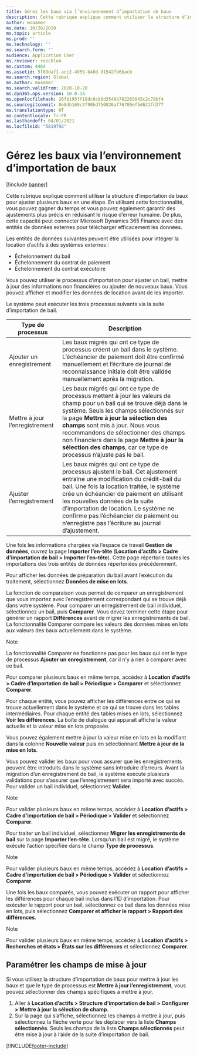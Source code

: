 ```yaml
---
title: Gérez les baux via l’environnement d’importation de baux
description: Cette rubrique explique comment utiliser la structure d’importation de baux pour ajuster plusieurs baux en même temps.
author: moaamer
ms.date: 10/28/2020
ms.topic: article
ms.prod: ''
ms.technology: ''
ms.search.form: ''
audience: Application User
ms.reviewer: roschlom
ms.custom: 4464
ms.assetid: 5f89daf1-acc2-4959-b48d-91542fb6bacb
ms.search.region: Global
ms.author: moaamer
ms.search.validFrom: 2020-10-28
ms.dyn365.ops.version: 10.0.14
ms.openlocfilehash: 26fb195ff18dc0c86d3546b782265043c2c78bf4
ms.sourcegitcommit: 0e8db169c3f90bd750826af76709ef5d621fd377
ms.translationtype: HT
ms.contentlocale: fr-FR
ms.lasthandoff: 04/01/2021
ms.locfileid: "5819792"
---
```

# <a name="manage-leases-through-the-lease-import-framework"></a>Gérez les baux via l’environnement d’importation de baux

[!include [banner](../includes/banner.md)]

Cette rubrique explique comment utiliser la structure d’importation de baux pour ajuster plusieurs baux en une étape. En utilisant cette fonctionnalité, vous pouvez gagner du temps et vous pouvez également garantir des ajustements plus précis en réduisant le risque d’erreur humaine. De plus, cette capacité peut connecter Microsoft Dynamics 365 Finance avec des entités de données externes pour télécharger efficacement les données.

Les entités de données suivantes peuvent être utilisées pour intégrer la location d’actifs à des systèmes externes :

- Échelonnement du bail
- Échelonnement du contrat de paiement
- Échelonnement du contrat exécutoire

Vous pouvez utiliser le processus d’importation pour ajuster un bail, mettre à jour des informations non financières ou ajouter de nouveaux baux. Vous pouvez afficher et modifier les données de location avant de les importer.

Le système peut exécuter les trois processus suivants via la suite d’importation de bail.

| Type de processus  | Description |
|---------------|-------------|
| Ajouter un enregistrement    | Les baux migrés qui ont ce type de processus créent un bail dans le système. L’échéancier de paiement doit être confirmé manuellement et l’écriture de journal de reconnaissance initiale doit être validée manuellement après la migration. |
| Mettre à jour l’enregistrement | Les baux migrés qui ont ce type de processus mettent à jour les valeurs de champ pour un bail qui se trouve déjà dans le système. Seuls les champs sélectionnés sur la page **Mettre à jour la sélection des champs** sont mis à jour. Nous vous recommandons de sélectionner des champs non financiers dans la page **Mettre à jour la sélection des champs**, car ce type de processus n’ajuste pas le bail. |
| Ajuster l’enregistrement | Les baux migrés qui ont ce type de processus ajustent le bail. Cet ajustement entraîne une modification du crédit-bail du bail. Une fois la location traitée, le système crée un échéancier de paiement en utilisant les nouvelles données de la suite d’importation de location. Le système ne confirme pas l’échéancier de paiement ou n’enregistre pas l’écriture au journal d’ajustement. |

Une fois les informations chargées via l’espace de travail **Gestion de données**, ouvrez la page **Importer l’en-tête** (**Location d’actifs \> Cadre d’importation de bail \> Importer l’en-tête**). Cette page répertorie toutes les importations des trois entités de données répertoriées précédemment.

Pour afficher les données de préparation du bail avant l’exécution du traitement, sélectionnez **Données de mise en lots**.

La fonction de comparaison vous permet de comparer un enregistrement que vous importez avec l’enregistrement correspondant qui se trouve déjà dans votre système. Pour comparer un enregistrement de bail individuel, sélectionnez un bail, puis **Comparer**. Vous devez terminer cette étape pour générer un rapport **Différences** avant de migrer les enregistrements de bail. La fonctionnalité Comparer compare les valeurs des données mises en lots aux valeurs des baux actuellement dans le système.

> [!NOTE]
> La fonctionnalité Comparer ne fonctionne pas pour les baux qui ont le type de processus **Ajouter un enregistrement**, car il n’y a rien à comparer avec ce bail.
>
> Pour comparer plusieurs baux en même temps, accédez à **Location d’actifs \> Cadre d’importation de bail \> Périodique \> Comparer** et sélectionnez **Comparer**.

Pour chaque entité, vous pouvez afficher les différences entre ce qui se trouve actuellement dans le système et ce qui se trouve dans les tables intermédiaires. Pour chaque entité des tables mises en lots, sélectionnez **Voir les différences**. La boîte de dialogue qui apparaît affiche la valeur actuelle et la valeur mise en lots proposée.

Vous pouvez également mettre à jour la valeur mise en lots en la modifiant dans la colonne **Nouvelle valeur** puis en sélectionnant **Mettre à jour de la mise en lots**.

Vous pouvez valider les baux pour vous assurer que les enregistrements peuvent être introduits dans le système sans introduire d’erreurs. Avant la migration d’un enregistrement de bail, le système exécute plusieurs validations pour s’assurer que l’enregistrement sera importé avec succès. Pour valider un bail individuel, sélectionnez **Valider**.

> [!NOTE]
> Pour valider plusieurs baux en même temps, accédez à **Location d’actifs \> Cadre d’importation de bail \> Périodique \> Valider** et sélectionnez **Comparer**.

Pour traiter un bail individuel, sélectionnez **Migrer les enregistrements de bail** sur la page **Importer l’en-tête**. Lorsqu’un bail est migré, le système exécute l’action spécifiée dans le champ **Type de processus**.

> [!NOTE]
> Pour valider plusieurs baux en même temps, accédez à **Location d’actifs \> Cadre d’importation de bail \> Périodique \> Valider** et sélectionnez **Comparer**.

Une fois les baux comparés, vous pouvez exécuter un rapport pour afficher les différences pour chaque bail inclus dans l’ID d’importation. Pour exécuter le rapport pour un bail, sélectionnez ce bail dans les données mise en lots, puis sélectionnez **Comparer et afficher le rapport \> Rapport des différences**.

> [!NOTE]
> Pour valider plusieurs baux en même temps, accédez à **Location d’actifs \> Recherches et états \> États sur les différences** et sélectionnez **Comparer**.

## <a name="set-up-update-fields"></a>Paramétrer les champs de mise à jour

Si vous utilisez la structure d’importation de baux pour mettre à jour les baux et que le type de processus est **Mettre à jour l’enregistrement**, vous pouvez sélectionner des champs spécifiques à mettre à jour.

1. Aller à **Location d’actifs \> Structure d’importation de bail \> Configurer \> Mettre à jour la sélection de champ**.
2. Sur la page qui s’affiche, sélectionnez les champs à mettre à jour, puis sélectionnez la flèche verte pour les déplacer vers la liste **Champs sélectionnés**. Seuls les champs de la liste **Champs sélectionnés** peut être mise à jour à l’aide de la suite d’importation de bail.


[!INCLUDE[footer-include](../../includes/footer-banner.md)]
